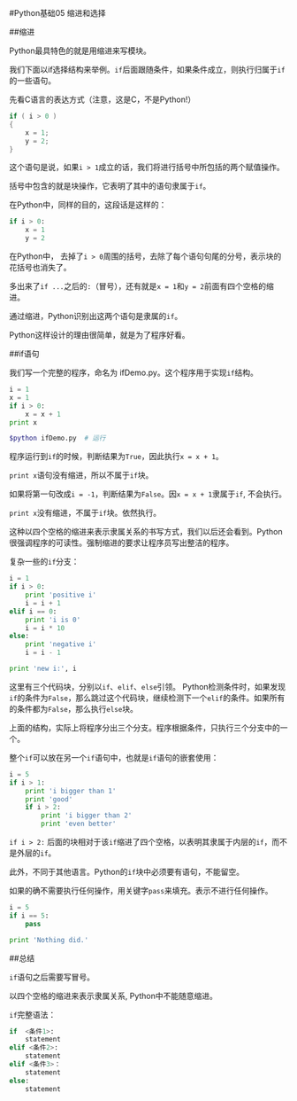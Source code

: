 #Python基础05 缩进和选择

##缩进

Python最具特色的就是用缩进来写模块。

我们下面以if选择结构来举例。`if`后面跟随条件，如果条件成立，则执行归属于`if`的一些语句。

先看C语言的表达方式（注意，这是C，不是Python!）

```c
if ( i > 0 )
{
    x = 1;
    y = 2;
}
```

这个语句是说，如果`i > 1`成立的话，我们将进行括号中所包括的两个赋值操作。

括号中包含的就是块操作，它表明了其中的语句隶属于`if`。

在Python中，同样的目的，这段话是这样的：

```python
if i > 0:
    x = 1
    y = 2
```

在Python中， 去掉了`i > 0`周围的括号，去除了每个语句句尾的分号，表示块的花括号也消失了。

多出来了`if ...`之后的`:`（冒号），还有就是`x = 1`和`y = 2`前面有四个空格的缩进。

通过缩进，Python识别出这两个语句是隶属的`if`。

Python这样设计的理由很简单，就是为了程序好看。

##if语句

我们写一个完整的程序，命名为 ifDemo.py。这个程序用于实现`if`结构。

```python
i = 1
x = 1
if i > 0:
    x = x + 1
print x
```

```bash
$python ifDemo.py  # 运行
```
程序运行到`if`的时候，判断结果为`True`，因此执行`x = x + 1`。

`print x`语句没有缩进，所以不属于`if`块。

如果将第一句改成`i = -1`，判断结果为`False`。因`x = x + 1`隶属于`if`, 不会执行。 

`print x`没有缩进，不属于`if`块。依然执行。

这种以四个空格的缩进来表示隶属关系的书写方式，我们以后还会看到。Python很强调程序的可读性。强制缩进的要求让程序员写出整洁的程序。

复杂一些的`if`分支：

```python
i = 1
if i > 0:
    print 'positive i'
    i = i + 1
elif i == 0:
    print 'i is 0'
    i = i * 10
else:
    print 'negative i'
    i = i - 1

print 'new i:', i
```

这里有三个代码块，分别以`if`、`elif`、`else`引领。
Python检测条件时，如果发现`if`的条件为`False`，那么跳过这个代码块，继续检测下一个`elif`的条件。如果所有的条件都为`False`，那么执行`else`块。

上面的结构，实际上将程序分出三个分支。程序根据条件，只执行三个分支中的一个。

整个`if`可以放在另一个`if`语句中，也就是`if`语句的嵌套使用：

```python
i = 5
if i > 1:
    print 'i bigger than 1'
    print 'good'
    if i > 2:
        print 'i bigger than 2'
        print 'even better'
```

`if i > 2:` 后面的块相对于该`if`缩进了四个空格，以表明其隶属于内层的`if`，而不是外层的`if`。

此外，不同于其他语言。Python的`if`块中必须要有语句，不能留空。

如果的确不需要执行任何操作，用关键字`pass`来填充。表示不进行任何操作。

```python
i = 5
if i == 5:
	pass

print 'Nothing did.'
```

##总结

`if`语句之后需要写冒号。

以四个空格的缩进来表示隶属关系, Python中不能随意缩进。

`if`完整语法：
```python
if  <条件1>:
    statement
elif <条件2>:
    statement
elif <条件3>：
    statement
else:
    statement
```